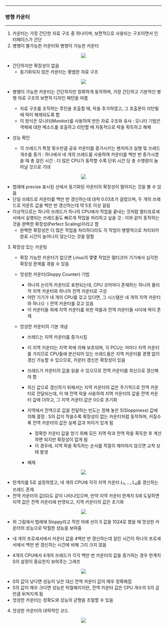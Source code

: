 -----
### 병행 카운터
-----
1. 카운터는 가장 간단한 자료 구조 중 하나이며, 보편적으로 사용되는 구조이면서 인터페이스가 간단
2. 병행이 불가능한 카운터와 병행이 가능한 카운터
<div align="center">
<img src="https://github.com/user-attachments/assets/fce8f3c8-6117-4bfd-a7af-f288e9ecd16d">
</div>

   - 간단하지만 확장성이 없음
     + 동기화되지 않은 카운터는 평범한 자료 구조

<div align="center">
<img src="https://github.com/user-attachments/assets/90ac9729-c515-4863-a0c7-aa4c9ae4fcca">
</div>

   - 병행이 가능한 카운터는 간단하지만 정확하게 동작하며, 가장 간단하고 기본적인 병행 자료 구조의 보편적 디자인 패턴을 따름
     + 자료 구조를 조작하는 루틴을 호출할 때, 락을 추가하였고, 그 호출문이 리턴될 때 락이 해제되도록 함
     + 이 방식은 모니터(Monitor)를 사용하여 만든 자료 구조와 유사 : 모니터 기법은 객체에 대한 메소드를 호출하고 리턴할 때 자동적으로 락을 획득하고 해제

   - 성능 확인
     + 각 쓰레드가 특정 횟수만큼 공유 카운터를 증가시키는 벤치마크 실행 및 쓰레드 개수를 증가 : 하나에서 네 개의 쓰레드를 사용하여 카운터를 백만 번 증가시켰을 때 총 걸린 시간 : 더 많은 CPU가 동작할 수록 단위 시간 당 총 수행량이 늘어날 것으로 기대
<div align="center">
<img src="https://github.com/user-attachments/assets/349c38a0-b05f-4b8c-b576-42df7878978b">
</div>

   - 범례에 precise 표시된 선에서 동기화된 카운터의 확장성이 떨어지는 것을 볼 수 있음
   - 단일 쓰레드로 카운터를 백만 번 갱신하는데 대략 0.03초가 걸렸으며, 두 개의 쓰레드로 카운트 값을 백만 번 갱신하는데 약 5초 이상 걸림
   - 이상적으로는 하나의 쓰레드가 하나의 CPU에서 작업을 끝내는 것처럼 멀티프로세서에서 실행되는 쓰레드들도 빠르게 작업을 처리하고 싶을 것 : 이와 같이 동작하는 것을 완벽한 확장성(Perfect Scaling)이라고 함
     + 완벽한 확장성은 더 많은 작업을 처리하더라도 각 작업이 병렬적으로 처리되어 완료 시간이 늘어나지 않는다는 것을 말함

3. 확장성 있는 카운팅
   - 확장 가능한 카운터가 없으면 Linux의 몇몇 작업은 멀티코어 기기에서 심각한 확장성 문제를 겪을 수 있음
   - 엉성한 카운터(Sloppy Counter) 기법
     + 하나의 논리적 카운터로 표현되는데, CPU 코어마다 존재하는 하나의 물리적 지역 카운터와 하나의 전역 카운터로 구성
     + 어떤 기기가 네 개의 CPU를 갖고 있다면, 그 시스템은 네 개의 지역 카운터와 하나으 ㅣ전역 카운터를 갖고 있음
     + 이 카운터들 외에 지역 카운터를 위한 락들과 전역 카운터들 사이에 락이 존재

   - 엉성한 카운터의 기본 개념
     + 쓰레드는 지역 카운터를 증가시킴
     + 이 지역 카운터는 지역 락에 의해 보호되며, 각 PCU는 저마다 지역 카운터를 가지므로 CPU들에 분산되어 있는 쓰레드들은 지역 카운터를 경쟁 없이 갱신 가능할 수 있으므로, 카운터 갱신은 확장성이 있음
     + 쓰레드가 카운터의 값을 읽을 수 있으므로 전역 카운터를 최신으로 갱신해야 함
     + 최신 값으로 갱신하기 위헤서는 지역 카운터의 값은 주기적으로 전역 카운터로 전달되는데, 이 때 전역 락을 사용하여 지역 카운터의 값을 전역 카운터 값에 더하고, 그 지역 카운터 값은 0으로 초기화
     + 지역에서 전역으로 값을 전달하는 빈도는 정해 놓은 S(Sloppiness) 값에 의해 결정 : S의 값이 작을수록 확장성이 없는 카운터처럼 동작하며, 커질수록 전역 카운터의 값은 실제 값과 차이가 있게 됨
       * 정확한 카운터 값을 얻기 위해 모든 지역 락과 전역 락을 획득한 후 계산하면 되지만 확장성이 없게 됨
       * 이 경우에, 지역 락을 획득하는 순서를 적절히 제어하지 않으면 교착 상태 발생

     + 예제
<div align="center">
<img src="https://github.com/user-attachments/assets/6994fe1d-833d-4308-ae1b-90c319869144">
</div>

   - 한계치를 5로 설정하였고, 네 개의 CPU에 각각 지역 카운터 $L_{1}, ..., L_{4}$를 갱신하는 쓰레드 존재
   - 전역 카운터의 값(G)도 같이 나타나있으며, 만약 지역 카운터 한계치 S에 도달하면 지역 값은 전역 카운터에 반영되고, 지역 카운터의 값은 초기화

<div align="center">
<img src="https://github.com/user-attachments/assets/349c38a0-b05f-4b8c-b576-42df7878978b">
</div>

   - 위 그림에서 범례에 Sloppy라고 적힌 아래 선이 S 값을 1024로 했을 때 엉성한 카운터의 성능으로 탁월한 성능을 보여줌
   - 네 개의 프로세서에서 카운터 값을 4백만 번 갱신하는데 걸린 시간이 하나의 프로세서에서 백만 번 갱신하는 시간에 비해 그리 크지 않음


   - 4개의 CPU에서 4개의 쓰레드가 각각 백만 번 카운터의 값을 증가하는 경우 한계치 S의 설정이 중요한지 보여주는 그래프
<div align="center">
<img src="https://github.com/user-attachments/assets/c19a9628-a5d1-4d59-b14b-0092ee017c42">
</div>

   - S의 값이 낮다면 성능이 낮은 대신 전역 카운터 값이 매우 정확해짐
   - S의 값이 매우 크다면 성능은 탁월해지지만, 전역 카운터 값은 CPU 개수의 S의 곱 만큼 뒤쳐지게 됨
   - 엉성한 카운터는 정확도와 성능의 균형을 조절할 수 있음

4. 엉성한 카운터의 대략적인 코드
<div align="center">
<img src="https://github.com/user-attachments/assets/143ab96b-3b23-4b1e-90af-5d9f07bcbedd">
</div>
